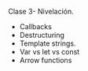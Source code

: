 Clase 3- Nivelación. 
- Callbacks
- Destructuring
- Template strings.
- Var vs let vs const
- Arrow functions
